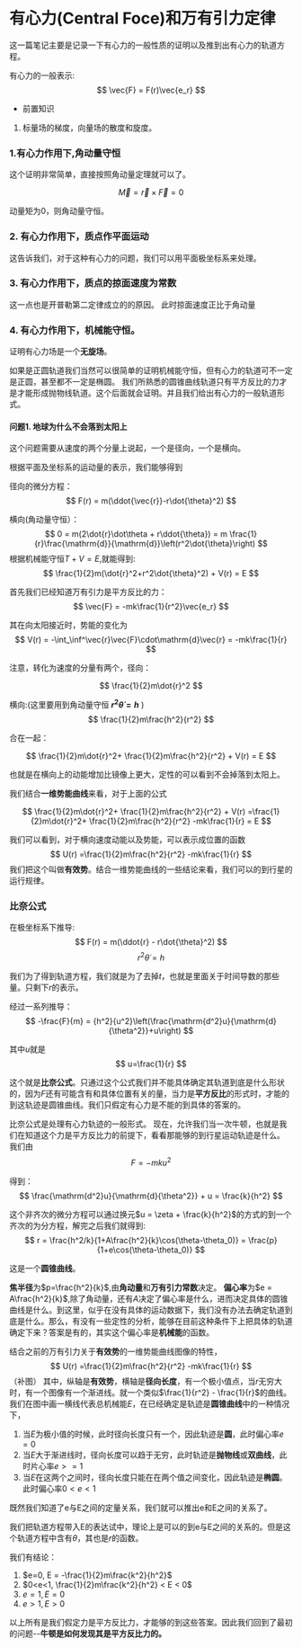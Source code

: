 # 有心力(Central Foce)和万有引力定律

这一篇笔记主要是记录一下有心力的一般性质的证明以及推到出有心力的轨道方程。

有心力的一般表示:
$$
\vec{F} = F(r)\vec{e_r}
$$

- 前置知识

1. 标量场的梯度，向量场的散度和旋度。


### 1.有心力作用下,角动量守恒

这个证明非常简单，直接按照角动量定理就可以了。

$$
\vec{M} = \vec{r}\times\vec{F} = 0
$$

动量矩为0，则角动量守恒。

### 2. 有心力作用下，质点作平面运动

这告诉我们，对于这种有心力的问题，我们可以用平面极坐标系来处理。

### 3. 有心力作用下，质点的掠面速度为常数

这一点也是开普勒第二定律成立的的原因。
此时掠面速度正比于角动量

### 4. 有心力作用下，机械能守恒。

证明有心力场是一个**无旋场**。

如果是正圆轨道我们当然可以很简单的证明机械能守恒，但有心力的轨道可不一定是正圆，甚至都不一定是椭圆。
我们所熟悉的圆锥曲线轨道只有平方反比的力才是才能形成抛物线轨道。这个后面就会证明。并且我们给出有心力的一般轨道形式。





#### 问题1.  地球为什么不会落到太阳上


这个问题需要从速度的两个分量上说起，一个是径向，一个是横向。

根据平面及坐标系的运动量的表示，我们能够得到

径向的微分方程：
$$
F(r) = m(\ddot{\vec{r}}-r\dot{\theta}^2)
$$

横向(角动量守恒）：
$$
0 = m(2\dot{r}\dot\theta + r\ddot{\theta}) = m \frac{1}{r}\frac{\mathrm{d}}{\mathrm{d}}\left(r^2\dot{\theta}\right)
$$
根据机械能守恒$T+V=E$,就能得到:
$$
\frac{1}{2}m(\dot{r}^2+r^2\dot{\theta}^2) + V(r) = E
$$

首先我们已经知道万有引力是平方反比的力：
$$
\vec{F} = -mk\frac{1}{r^2}\vec{e_r}
$$

其在向太阳接近时，势能的变化为
$$
V(r) = -\int_\inf^\vec{r}\vec{F}\cdot\mathrm{d}\vec{r} = -mk\frac{1}{r}
$$

注意，转化为速度的分量有两个，径向：

$$
\frac{1}{2}m\dot{r}^2
$$

横向:(这里要用到角动量守恒 **$r^2\dot{\theta} = h$** )
$$
\frac{1}{2}m\frac{h^2}{r^2}
$$

合在一起：

$$
\frac{1}{2}m\dot{r}^2+ \frac{1}{2}m\frac{h^2}{r^2} + V(r) = E
$$

也就是在横向上的动能增加比镜像上更大，定性的可以看到不会掉落到太阳上。

我们结合**一维势能曲线**来看，对于上面的公式

$$
\frac{1}{2}m\dot{r}^2+ \frac{1}{2}m\frac{h^2}{r^2} + V(r) =\frac{1}{2}m\dot{r}^2+ \frac{1}{2}m\frac{h^2}{r^2} -mk\frac{1}{r} =  E
$$

我们可以看到，对于横向速度动能以及势能，可以表示成位置的函数
$$
U(r) =\frac{1}{2}m\frac{h^2}{r^2} -mk\frac{1}{r}
$$
我们把这个叫做**有效势**。结合一维势能曲线的一些结论来看，我们可以的到行星的运行规律。

### 比奈公式

在极坐标系下推导:
$$
F(r) = m(\ddot{r} - r\dot{\theta}^2)
$$
$$
r^2\dot\theta=h 
$$

我们为了得到轨道方程，我们就是为了去掉$t$，也就是里面关于时间导数的那些量。只剩下$r$的表示。


经过一系列推导：
$$
-\frac{F}{m} = {h^2}{u^2}\left(\frac{\mathrm{d^2}u}{\mathrm{d}{\theta^2}}+u\right)
$$

其中$u$就是
$$
u=\frac{1}{r}
$$

这个就是**比奈公式**。只通过这个公式我们并不能具体确定其轨道到底是什么形状的，因为$F$还有可能含有和具体位置有关的量，当力是**平方反比**的形式时，才能的到这轨迹是圆锥曲线。我们只假定有心力是不能的到具体的答案的。

比奈公式是处理有心力轨迹的一般形式。 现在，允许我们当一次牛顿，也就是我们在知道这个力是平方反比力的前提下，看看那能够的到行星运动轨迹是什么。
我们由
$$
F=-mku^2
$$

得到：
$$
\frac{\mathrm{d^2}u}{\mathrm{d}{\theta^2}} + u = \frac{k}{h^2}
$$

这个非齐次的微分方程可以通过换元$u = \zeta + \frac{k}{h^2}$的方式的到一个齐次的为分方程，解完之后我们就得到:
$$
r = \frac{h^2/k}{1+A\frac{h^2}{k}\cos(\theta-\theta_0)} = \frac{p}{1+e\cos(\theta-\theta_0)}
$$

这是一个**圆锥曲线**。

**焦半径**为$p=\frac{h^2}{k}$,由**角动量**和**万有引力常数**决定。
**偏心率**为$e = A\frac{h^2}{k}$,除了角动量，还有$A$决定了偏心率是什么，进而决定具体的圆锥曲线是什么。到这里，似乎在没有具体的运动数据下，我们没有办法去确定轨道到底是什么。那么，有没有一些定性的分析，能够在目前这种条件下上把具体的轨道确定下来？答案是有的，其实这个偏心率是**机械能**的函数。

结合之前的万有引力关于**有效势**的一维势能曲线图像的特性，
$$
U(r) =\frac{1}{2}m\frac{h^2}{r^2} -mk\frac{1}{r}
$$
（补图）
其中，纵轴是**有效势**，横轴是**径向长度**，有一个极小值点，当$r$无穷大时，有一个图像有一个渐进线。就一个类似$\frac{1}{r^2} - \frac{1}{r}$的曲线。
我们在图中画一横线代表总机械能$E$，在已经确定是轨迹是**圆锥曲线**中的一种情况下，
1. 当$E$为极小值的时候，此时径向长度只有一个，因此轨迹是**圆**，此时偏心率$e=0$
2. 当$E$大于渐进线时，径向长度可以趋于无穷，此时轨迹是**抛物线**或**双曲线**，此时片心率$e>=1$
3. 当$E$在这两个之间时，径向长度只能在在两个值之间变化，因此轨迹是**椭圆**。此时偏心率$0<e<1$

既然我们知道了e与E之间的定量关系，我们就可以推出e和E之间的关系了。

我们把轨道方程带入E的表达试中，理论上是可以的到e与E之间的关系的。但是这个轨道方程中含有$\theta$，其也是$r$的函数。

我们有结论：
1. $e=0, E = -\frac{1}{2}m\frac{k^2}{h^2}$
2. $0<e<1, \frac{1}{2}m\frac{k^2}{h^2} < E < 0$
3. $e=1, E = 0$
3. $e>1, E > 0$

以上所有是我们假定力是平方反比力，才能够的到这些答案。因此我们回到了最初的问题--**牛顿是如何发现其是平方反比力的。**